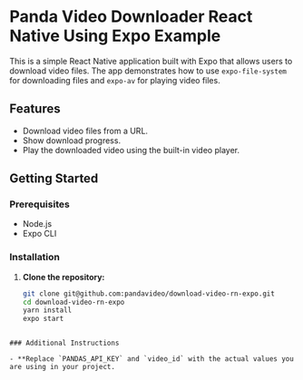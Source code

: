# Panda Video Downloader React Native Using Expo Example

This is a simple React Native application built with Expo that allows users to download video files. The app demonstrates how to use `expo-file-system` for downloading files and `expo-av` for playing video files.

## Features

- Download video files from a URL.
- Show download progress.
- Play the downloaded video using the built-in video player.

## Getting Started

### Prerequisites

- Node.js
- Expo CLI

### Installation

1. **Clone the repository:**
   ```sh
   git clone git@github.com:pandavideo/download-video-rn-expo.git
   cd download-video-rn-expo
   yarn install
   expo start
  ```

### Additional Instructions

- **Replace `PANDAS_API_KEY` and `video_id` with the actual values you are using in your project.
